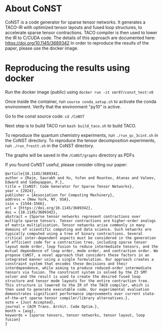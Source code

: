 # About CoNST
CoNST is a code generator for sparse tensor networks.
It generates a TACO-IR with optimized tensor layouts and fused loop structures, to accelerate sparse tensor contractions.
TACO compiler is then used to lower the IR to C/CUDA code.
The details of this approach are documented here: https://doi.org/10.1145/3689342
In order to reproduce the results of the paper, please use the docker image.

# Reproducing the results using docker
Run the docker image (public) using `docker run -it smr97/const_test:v0`

Once inside the container, run `source conda_setup.sh` to activate the conda environment.
Verify that the environment "py10" is active.

Go to the const source code: `cd /CoNST`

Next step is to build TACO
run `bash build_taco.sh` to build TACO.

To reproduce the quantum chemistry experiments, run `./run_qc_3cint.sh` in the CoNST directory.
To reproduce the tensor decomposition experiments, run `./run_frostt.sh` in the CoNST directory.

The graphs will be saved in the `/CoNST/graphs` directory as PDFs


If you found CoNST useful, please consider citing our paper:
```
@article{10.1145/3689342,
author = {Raje, Saurabh and Xu, Yufan and Rountev, Atanas and Valeev, Edward and Sadayappan, P.},
title = {CoNST: Code Generator for Sparse Tensor Networks},
year = {2024},
publisher = {Association for Computing Machinery},
address = {New York, NY, USA},
issn = {1544-3566},
url = {https://doi.org/10.1145/3689342},
doi = {10.1145/3689342},
abstract = {Sparse tensor networks represent contractions over multiple sparse tensors. Tensor contractions are higher-order analogs of matrix multiplication. Tensor networks arise commonly in many domains of scientific computing and data science. Such networks are typically computed using a tree of binary contractions. Several critical inter-dependent aspects must be considered in the generation of efficient code for a contraction tree, including sparse tensor layout mode order, loop fusion to reduce intermediate tensors, and the mutual dependence of loop order, mode order, and contraction order. We propose CoNST, a novel approach that considers these factors in an integrated manner using a single formulation. Our approach creates a constraint system that encodes these decisions and their interdependence, while aiming to produce reduced-order intermediate tensors via fusion. The constraint system is solved by the Z3 SMT solver and the result is used to create the desired fused loop structure and tensor mode layouts for the entire contraction tree. This structure is lowered to the IR of the TACO compiler, which is then used to generate executable code. Our experimental evaluation demonstrates significant performance improvements over current state-of-the-art sparse tensor compiler/library alternatives.},
note = {Just Accepted},
journal = {ACM Trans. Archit. Code Optim.},
month = {aug},
keywords = {sparse tensors, tensor networks, tensor layout, loop fusion}
}
```

